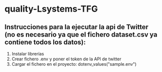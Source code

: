 # quality-Lsystems-TFG

## Instrucciones para la ejecutar la api de Twitter (no es necesario ya que el fichero dataset.csv ya contiene todos los datos):
1. Instalar librerías
2. Crear fichero .env y poner el token de la API de twitter
3. Cargar el fichero en el proyecto: dotenv_values("sample.env")
